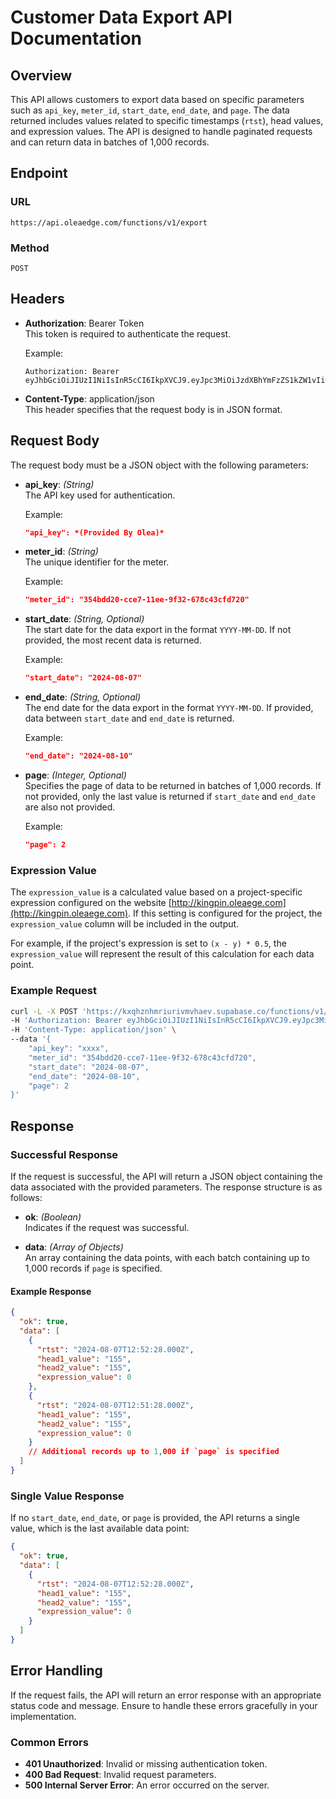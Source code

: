 # Customer Data Export API Documentation

## Overview

This API allows customers to export data based on specific parameters such as `api_key`, `meter_id`, `start_date`, `end_date`, and `page`. The data returned includes values related to specific timestamps (`rtst`), head values, and expression values. The API is designed to handle paginated requests and can return data in batches of 1,000 records.

## Endpoint

### URL

```plaintext
https://api.oleaedge.com/functions/v1/export
```

### Method

```plaintext
POST
```

## Headers

- **Authorization**: Bearer Token  
  This token is required to authenticate the request.
  
  Example:
  ```plaintext
  Authorization: Bearer eyJhbGciOiJIUzI1NiIsInR5cCI6IkpXVCJ9.eyJpc3MiOiJzdXBhYmFzZS1kZW1vIiwicm9sZSI6ImFub24iLCJleHAiOjE5ODM4MTI5OTZ9.CRXP1A7WOeoJeXxjNni43kdQwgnWNReilDMblYTn_I0
  ```

- **Content-Type**: application/json  
  This header specifies that the request body is in JSON format.

## Request Body

The request body must be a JSON object with the following parameters:

- **api_key**: *(String)*  
  The API key used for authentication.
  
  Example:
  ```json
  "api_key": *(Provided By Olea)*
  ```

- **meter_id**: *(String)*  
  The unique identifier for the meter.
  
  Example:
  ```json
  "meter_id": "354bdd20-cce7-11ee-9f32-678c43cfd720"
  ```

- **start_date**: *(String, Optional)*  
  The start date for the data export in the format `YYYY-MM-DD`. If not provided, the most recent data is returned.
  
  Example:
  ```json
  "start_date": "2024-08-07"
  ```

- **end_date**: *(String, Optional)*  
  The end date for the data export in the format `YYYY-MM-DD`. If provided, data between `start_date` and `end_date` is returned.
  
  Example:
  ```json
  "end_date": "2024-08-10"
  ```

- **page**: *(Integer, Optional)*  
  Specifies the page of data to be returned in batches of 1,000 records. If not provided, only the last value is returned if `start_date` and `end_date` are also not provided.
  
  Example:
  ```json
  "page": 2
  ```

### Expression Value

The `expression_value` is a calculated value based on a project-specific expression configured on the website [http://kingpin.oleaege.com](http://kingpin.oleaege.com). If this setting is configured for the project, the `expression_value` column will be included in the output. 

For example, if the project's expression is set to `(x - y) * 0.5`, the `expression_value` will represent the result of this calculation for each data point.

### Example Request

```bash
curl -L -X POST 'https://kxqhznhmriurivmvhaev.supabase.co/functions/v1/export' \
-H 'Authorization: Bearer eyJhbGciOiJIUzI1NiIsInR5cCI6IkpXVCJ9.eyJpc3MiOiJzdXBhYmFzZS1kZW1vIiwicm9sZSI6ImFub24iLCJleHAiOjE5ODM4MTI5OTZ9.CRXP1A7WOeoJeXxjNni43kdQwgnWNReilDMblYTn_I0' \
-H 'Content-Type: application/json' \
--data '{
    "api_key": "xxxx",
    "meter_id": "354bdd20-cce7-11ee-9f32-678c43cfd720",
    "start_date": "2024-08-07",
    "end_date": "2024-08-10",
    "page": 2
}'
```

## Response

### Successful Response

If the request is successful, the API will return a JSON object containing the data associated with the provided parameters. The response structure is as follows:

- **ok**: *(Boolean)*  
  Indicates if the request was successful.
  
- **data**: *(Array of Objects)*  
  An array containing the data points, with each batch containing up to 1,000 records if `page` is specified.

#### Example Response

```json
{
  "ok": true,
  "data": [
    {
      "rtst": "2024-08-07T12:52:28.000Z",
      "head1_value": "155",
      "head2_value": "155",
      "expression_value": 0
    },
    {
      "rtst": "2024-08-07T12:51:28.000Z",
      "head1_value": "155",
      "head2_value": "155",
      "expression_value": 0
    }
    // Additional records up to 1,000 if `page` is specified
  ]
}
```

### Single Value Response

If no `start_date`, `end_date`, or `page` is provided, the API returns a single value, which is the last available data point:

```json
{
  "ok": true,
  "data": [
    {
      "rtst": "2024-08-07T12:52:28.000Z",
      "head1_value": "155",
      "head2_value": "155",
      "expression_value": 0
    }
  ]
}
```

## Error Handling

If the request fails, the API will return an error response with an appropriate status code and message. Ensure to handle these errors gracefully in your implementation.

### Common Errors

- **401 Unauthorized**: Invalid or missing authentication token.
- **400 Bad Request**: Invalid request parameters.
- **500 Internal Server Error**: An error occurred on the server.

